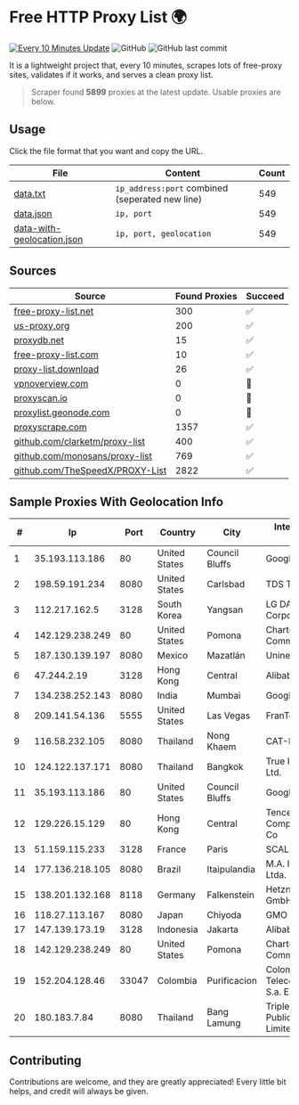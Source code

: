 
# Free HTTP Proxy List 🌍

[![Every 10 Minutes Update](https://github.com/mertguvencli/http-proxy-list/actions/workflows/main.yml/badge.svg?branch=main)](https://github.com/mertguvencli/http-proxy-list/actions/workflows/main.yml)
![GitHub](https://img.shields.io/github/license/mertguvencli/http-proxy-list)
![GitHub last commit](https://img.shields.io/github/last-commit/mertguvencli/http-proxy-list)

It is a lightweight project that, every 10 minutes, scrapes lots of free-proxy sites, validates if it works, and serves a clean proxy list.


> Scraper found **5899** proxies at the latest update. Usable proxies are below.

## Usage

Click the file format that you want and copy the URL.


|File|Content|Count|
|----|-------|-----|
|[data.txt](https://raw.githubusercontent.com/mertguvencli/http-proxy-list/main/proxy-list/data.txt)|`ip_address:port` combined (seperated new line)|549|
|[data.json](https://raw.githubusercontent.com/mertguvencli/http-proxy-list/main/proxy-list/data.json)|`ip, port`|549|
|[data-with-geolocation.json](https://raw.githubusercontent.com/mertguvencli/http-proxy-list/main/proxy-list/data-with-geolocation.json)|`ip, port, geolocation`|549|

## Sources

|Source|Found Proxies|Succeed|
|------|-------------|-------|
|[free-proxy-list.net](https://free-proxy-list.net)|300|✅|
|[us-proxy.org](https://www.us-proxy.org)|200|✅|
|[proxydb.net](http://proxydb.net)|15|✅|
|[free-proxy-list.com](https://free-proxy-list.com/?page=&port=&type%5B%5D=http&type%5B%5D=https&up_time=0&search=Search)|10|✅|
|[proxy-list.download](https://www.proxy-list.download/HTTP)|26|✅|
|[vpnoverview.com](https://vpnoverview.com/privacy/anonymous-browsing/free-proxy-servers)|0|🚫|
|[proxyscan.io](https://www.proxyscan.io)|0|🚫|
|[proxylist.geonode.com](https://proxylist.geonode.com/api/proxy-list?limit=300&page=1&sort_by=lastChecked&sort_type=desc&protocols=http,https)|0|🚫|
|[proxyscrape.com](https://api.proxyscrape.com/v2/?request=displayproxies&protocol=http&timeout=10000&country=all&ssl=all&anonymity=all)|1357|✅|
|[github.com/clarketm/proxy-list](https://raw.githubusercontent.com/clarketm/proxy-list/master/proxy-list-raw.txt)|400|✅|
|[github.com/monosans/proxy-list](https://raw.githubusercontent.com/monosans/proxy-list/main/proxies/http.txt)|769|✅|
|[github.com/TheSpeedX/PROXY-List](https://raw.githubusercontent.com/TheSpeedX/PROXY-List/master/http.txt)|2822|✅|


## Sample Proxies With Geolocation Info

|#|Ip|Port|Country|City|Internet Service Provider|
|-|--|----|-------|----|-------------------------|
|1|35.193.113.186|80|United States|Council Bluffs|Google LLC|
|2|198.59.191.234|8080|United States|Carlsbad|TDS TELECOM|
|3|112.217.162.5|3128|South Korea|Yangsan|LG DACOM Corporation|
|4|142.129.238.249|80|United States|Pomona|Charter Communications Inc|
|5|187.130.139.197|8080|Mexico|Mazatlán|Uninet S.A. de C.V.|
|6|47.244.2.19|3128|Hong Kong|Central|Alibaba.com LLC|
|7|134.238.252.143|8080|India|Mumbai|Google LLC|
|8|209.141.54.136|5555|United States|Las Vegas|FranTech Solutions|
|9|116.58.232.105|8080|Thailand|Nong Khaem|CAT-BB|
|10|124.122.137.171|8080|Thailand|Bangkok|True Internet Co., Ltd.|
|11|35.193.113.186|80|United States|Council Bluffs|Google LLC|
|12|129.226.15.129|80|Hong Kong|Central|Tencent Cloud Computing (Beijing) Co|
|13|51.159.115.233|3128|France|Paris|SCALEWAY|
|14|177.136.218.105|8080|Brazil|Itaipulandia|M.A. Informática Ltda.|
|15|138.201.132.168|8118|Germany|Falkenstein|Hetzner Online GmbH|
|16|118.27.113.167|8080|Japan|Chiyoda|GMO Internet, Inc.|
|17|147.139.173.19|3128|Indonesia|Jakarta|Alibaba.com LLC|
|18|142.129.238.249|80|United States|Pomona|Charter Communications Inc|
|19|152.204.128.46|33047|Colombia|Purificacion|Colombia Telecomunicaciones S.a. ESP|
|20|180.183.7.84|8080|Thailand|Bang Lamung|Triple T Broadband Public Company Limited|



## Contributing

Contributions are welcome, and they are greatly appreciated! Every
little bit helps, and credit will always be given.

